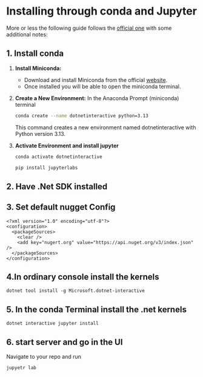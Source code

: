 # Installing through conda and Jupyter

More or less the following guide follows the [official one](https://github.com/dotnet/interactive/blob/main/docs/NotebookswithJupyter.md
) with some additional notes:


## 1. Install conda

1. **Install Miniconda:**
   - Download and install Miniconda from the official [website](https://docs.anaconda.com/free/miniconda/index.html).
   - Once installed you will be able to open the miniconda terminal.

3. **Create a New Environment:**
   In the Anaconda Prompt (miniconda) terminal
   ```bash
   conda create --name dotnetinteractive python=3.13
   ```
   This command creates a new environment named dotnetinteractive with Python version 3.13.

4. **Activate Environment and install jupyter** 
   ```bash
   conda activate dotnetinteractive
   ```
    ```bash
   pip install jupyterlabs
   ```

## 2. Have .Net SDK installed

## 3. Set default nugget Config

```
<?xml version="1.0" encoding="utf-8"?>
<configuration>
  <packageSources>
    <clear />
    <add key="nugert.org" value="https://api.nuget.org/v3/index.json" />
  </packageSources>
</configuration>
```    

## 4.In ordinary console install the kernels

```
dotnet tool install -g Microsoft.dotnet-interactive
```

## 5. In the conda Terminal install the .net kernels
```
dotnet interactive jupyter install
```

## 6. start server and go in the UI
Navigate to your repo and run
```
jupyetr lab
```